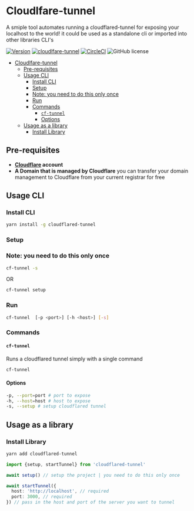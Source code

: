 # Cloudlfare-tunnel

A smiple tool automates running a cloudflared-tunnel for exposing your localhost to the world! it could be used as a standalone cli or imported into other libraries CLI's

[![Version](https://img.shields.io/npm/v/cloudflared-tunnel.svg)](https://npmjs.org/package/cloudflared-tunnel) [![cloudlfare-tunnel](https://img.shields.io/badge/cli-oclif-brightgreen.svg)](https://oclif.io) [![CircleCI](https://circleci.com/gh/oclif/hello-world/tree/main.svg?style=shield)](https://circleci.com/gh/oclif/hello-world/tree/main) ![GitHub license](https://img.shields.io/crates/l/MIT)

- [Cloudlfare-tunnel](#cloudlfare-tunnel)
  - [Pre-requisites](#pre-requisites)
  - [Usage CLI](#usage-cli)
    - [Install CLI](#install-cli)
    - [Setup](#setup)
    - [Note: you need to do this only once](#note-you-need-to-do-this-only-once)
    - [Run](#run)
    - [Commands](#commands)
      - [`cf-tunnel`](#cf-tunnel)
      - [Options](#options)
  - [Usage as a library](#usage-as-a-library)
    - [Install Library](#install-library)

<!-- tocstop -->

## Pre-requisites

- **[Cloudflare](https://dash.cloudflare.com/sign-up) account**
- **A Domain that is managed by Cloudflare** you can transfer your domain management to Cloudflare from your current registrar for free

## Usage CLI

### Install CLI

```bash
yarn install -g cloudflared-tunnel
```

### Setup

### Note: you need to do this only once

```bash
cf-tunnel -s
```

OR

```bash
cf-tunnel setup
```

### Run

```bash
cf-tunnel  [-p <port>] [-h <host>] [-s]
```

### Commands

#### `cf-tunnel`

Runs a cloudflared tunnel simply with a single command

```bash
cf-tunnel
```

#### Options

```bash
-p, --port=port # port to expose
-h, --host=host # host to expose
-s, --setup # setup cloudflared tunnel
```

## Usage as a library

### Install Library

```bash
yarn add cloudflared-tunnel
```

```ts
import {setup, startTunnel} from 'cloudflared-tunnel'

await setup() // setup the project | you need to do this only once

await startTunnel({
  host: 'http://localhost', // required
  port: 3000, // required
}) // pass in the host and port of the server you want to tunnel
```
